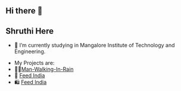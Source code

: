 ## Hi there 👋

## Shruthi Here



- 🔭 I’m currently studying in Mangalore Institute of Technology and Engineering.
<!-- 🌱 I’m currently learning ...
- 👯 I’m looking to collaborate on ...
- 🤔 I’m looking for help with ...
- 💬 Ask me about ...
- 📫 How to reach me: ...
- 😄 Pronouns: ...
- ⚡ Fun fact: ...-->
- My Projects are:<br/>
- 🚶‍♂️<a href="https://github.com/Shruthirao04/Man-Walking-In-Rain">Man-Walking-In-Rain</a>
- 🍝 <a href="https://github.com/Shruthirao04/FeedIndia">Feed India</a>
- 🛍️ <a href="https://github.com/Shruthirao04/Holiday-Inn-DBMS-Project-">Feed India</a>
